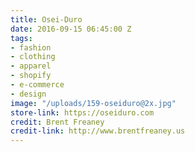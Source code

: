 ```yaml
---
title: Osei-Duro
date: 2016-09-15 06:45:00 Z
tags:
- fashion
- clothing
- apparel
- shopify
- e-commerce
- design
image: "/uploads/159-oseiduro@2x.jpg"
store-link: https://oseiduro.com
credit: Brent Freaney
credit-link: http://www.brentfreaney.us
---
```


